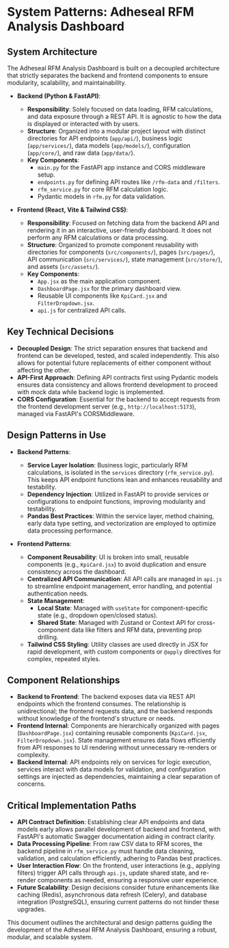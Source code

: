 # System Patterns: Adheseal RFM Analysis Dashboard

## System Architecture

The Adheseal RFM Analysis Dashboard is built on a decoupled architecture that strictly separates the backend and frontend components to ensure modularity, scalability, and maintainability.

- **Backend (Python & FastAPI)**:

  - **Responsibility**: Solely focused on data loading, RFM calculations, and data exposure through a REST API. It is agnostic to how the data is displayed or interacted with by users.
  - **Structure**: Organized into a modular project layout with distinct directories for API endpoints (`app/api/`), business logic (`app/services/`), data models (`app/models/`), configuration (`app/core/`), and raw data (`app/data/`).
  - **Key Components**:
    - `main.py` for the FastAPI app instance and CORS middleware setup.
    - `endpoints.py` for defining API routes like `/rfm-data` and `/filters`.
    - `rfm_service.py` for core RFM calculation logic.
    - Pydantic models in `rfm.py` for data validation.

- **Frontend (React, Vite & Tailwind CSS)**:
  - **Responsibility**: Focused on fetching data from the backend API and rendering it in an interactive, user-friendly dashboard. It does not perform any RFM calculations or data processing.
  - **Structure**: Organized to promote component reusability with directories for components (`src/components/`), pages (`src/pages/`), API communication (`src/services/`), state management (`src/store/`), and assets (`src/assets/`).
  - **Key Components**:
    - `App.jsx` as the main application component.
    - `DashboardPage.jsx` for the primary dashboard view.
    - Reusable UI components like `KpiCard.jsx` and `FilterDropdown.jsx`.
    - `api.js` for centralized API calls.

## Key Technical Decisions

- **Decoupled Design**: The strict separation ensures that backend and frontend can be developed, tested, and scaled independently. This also allows for potential future replacements of either component without affecting the other.
- **API-First Approach**: Defining API contracts first using Pydantic models ensures data consistency and allows frontend development to proceed with mock data while backend logic is implemented.
- **CORS Configuration**: Essential for the backend to accept requests from the frontend development server (e.g., `http://localhost:5173`), managed via FastAPI's CORSMiddleware.

## Design Patterns in Use

- **Backend Patterns**:

  - **Service Layer Isolation**: Business logic, particularly RFM calculations, is isolated in the `services` directory (`rfm_service.py`). This keeps API endpoint functions lean and enhances reusability and testability.
  - **Dependency Injection**: Utilized in FastAPI to provide services or configurations to endpoint functions, improving modularity and testability.
  - **Pandas Best Practices**: Within the service layer, method chaining, early data type setting, and vectorization are employed to optimize data processing performance.

- **Frontend Patterns**:
  - **Component Reusability**: UI is broken into small, reusable components (e.g., `KpiCard.jsx`) to avoid duplication and ensure consistency across the dashboard.
  - **Centralized API Communication**: All API calls are managed in `api.js` to streamline endpoint management, error handling, and potential authentication needs.
  - **State Management**:
    - **Local State**: Managed with `useState` for component-specific state (e.g., dropdown open/closed status).
    - **Shared State**: Managed with Zustand or Context API for cross-component data like filters and RFM data, preventing prop drilling.
  - **Tailwind CSS Styling**: Utility classes are used directly in JSX for rapid development, with custom components or `@apply` directives for complex, repeated styles.

## Component Relationships

- **Backend to Frontend**: The backend exposes data via REST API endpoints which the frontend consumes. The relationship is unidirectional; the frontend requests data, and the backend responds without knowledge of the frontend's structure or needs.
- **Frontend Internal**: Components are hierarchically organized with pages (`DashboardPage.jsx`) containing reusable components (`KpiCard.jsx`, `FilterDropdown.jsx`). State management ensures data flows efficiently from API responses to UI rendering without unnecessary re-renders or complexity.
- **Backend Internal**: API endpoints rely on services for logic execution, services interact with data models for validation, and configuration settings are injected as dependencies, maintaining a clear separation of concerns.

## Critical Implementation Paths

- **API Contract Definition**: Establishing clear API endpoints and data models early allows parallel development of backend and frontend, with FastAPI's automatic Swagger documentation aiding in contract clarity.
- **Data Processing Pipeline**: From raw CSV data to RFM scores, the backend pipeline in `rfm_service.py` must handle data cleaning, validation, and calculation efficiently, adhering to Pandas best practices.
- **User Interaction Flow**: On the frontend, user interactions (e.g., applying filters) trigger API calls through `api.js`, update shared state, and re-render components as needed, ensuring a responsive user experience.
- **Future Scalability**: Design decisions consider future enhancements like caching (Redis), asynchronous data refresh (Celery), and database integration (PostgreSQL), ensuring current patterns do not hinder these upgrades.

This document outlines the architectural and design patterns guiding the development of the Adheseal RFM Analysis Dashboard, ensuring a robust, modular, and scalable system.
